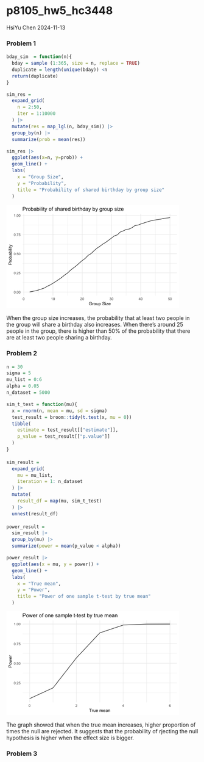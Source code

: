 p8105_hw5_hc3448
================
HsiYu Chen
2024-11-13

### Problem 1

``` r
bday_sim  = function(n){
  bday = sample (1:365, size = n, replace = TRUE)
  duplicate = length(unique(bday)) <n
  return(duplicate)
}
```

``` r
sim_res = 
  expand_grid(
    n = 2:50,
    iter = 1:10000
  ) |>
  mutate(res = map_lgl(n, bday_sim)) |>
  group_by(n) |>
  summarize(prob = mean(res))
```

``` r
sim_res |>
  ggplot(aes(x=n, y=prob)) +
  geom_line() +
  labs(
    x = "Group Size",           
    y = "Probability",        
    title = "Probability of shared birthday by group size" 
  )
```

<img src="p8105_hw5_hc3448_files/figure-gfm/unnamed-chunk-3-1.png" width="90%" />

When the group size increases, the probability that at least two people
in the group will share a birthday also increases. When there’s around
25 people in the group, there is higher than 50% of the probability that
there are at least two people sharing a birthday.

### Problem 2

``` r
n = 30
sigma = 5
mu_list = 0:6
alpha = 0.05
n_dataset = 5000
```

``` r
sim_t_test = function(mu){
  x = rnorm(n, mean = mu, sd = sigma)
  test_result = broom::tidy(t.test(x, mu = 0))
  tibble(
    estimate = test_result[["estimate"]],
    p_value = test_result[["p.value"]]
  )
}

sim_result = 
  expand_grid(
    mu = mu_list,
    iteration = 1: n_dataset
  ) |>
  mutate(
    result_df = map(mu, sim_t_test)
  ) |>
  unnest(result_df)

power_result = 
  sim_result |>
  group_by(mu) |>
  summarize(power = mean(p_value < alpha))
```

``` r
power_result |>
  ggplot(aes(x = mu, y = power)) +
  geom_line() +
  labs(
    x = "True mean",           
    y = "Power",        
    title = "Power of one sample t-test by true mean" 
  ) 
```

<img src="p8105_hw5_hc3448_files/figure-gfm/unnamed-chunk-6-1.png" width="90%" />

The graph showed that when the true mean increases, higher proportion of
times the null are rejected. It suggests that the probability of
rjecting the null hypothesis is higher when the effect size is bigger.

### Problem 3
